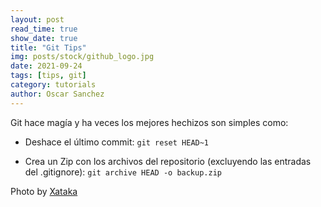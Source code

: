 ```yaml
---
layout: post
read_time: true
show_date: true
title: "Git Tips"
img: posts/stock/github_logo.jpg
date: 2021-09-24
tags: [tips, git]
category: tutorials
author: Oscar Sanchez
---
```

Git hace magía y ha veces los mejores hechizos son simples como:

* Deshace el último commit:
`git reset HEAD~1`

* Crea un Zip con los archivos del repositorio (excluyendo las entradas del .gitignore):
`git archive HEAD -o backup.zip`


Photo by [Xataka](https://www.xataka.com/aplicaciones/microsoft-punto-adquirir-github-desarrolladores-desarrolladores-desarrolladores)